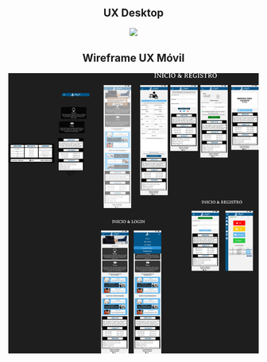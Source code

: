 <h2 align="center"
  >UX Desktop</h2>
 
<p align="center"><img src="https://github.com/Jramo5/Launch-X-Latam-MisionFrontEnd/blob/main/INTRO/Practicas/5-%20UX/Desktop/Abogabot%20-%20Desktop.png?raw=true"></p>

<h2 align="center"
  >Wireframe UX Móvil </h2>
 
<p align="center"><img src="https://github.com/Jramo5/Launch-X-Latam-MisionFrontEnd/blob/main/INTRO/Practicas/5-%20UX/Movil/Abogabot%20-%20movil.png?raw=true"></p>
